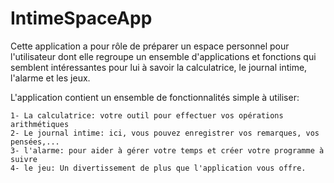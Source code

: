 # IntimeSpaceApp

Cette application a pour rôle de préparer un espace personnel pour l'utilisateur dont elle regroupe un ensemble d'applications et fonctions qui semblent intéressantes pour lui à savoir la calculatrice, le journal intime, l'alarme et les jeux.

L'application contient un ensemble de fonctionnalités simple à utiliser:

	1- La calculatrice: votre outil pour effectuer vos opérations arithmétiques
	2- Le journal intime: ici, vous pouvez enregistrer vos remarques, vos pensées,...
	3- l'alarme: pour aider à gérer votre temps et créer votre programme à suivre
	4- le jeu: Un divertissement de plus que l'application vous offre.
